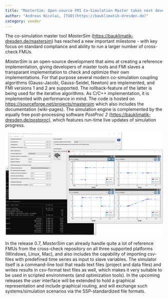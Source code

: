 ```yaml
---
title: "MasterSim: Open-source FMI Co-Simulation Master takes next development step"
author: "Andreas Nicolai, [TUD](https://bauklimatik-dresden.de)"
category: vendor
---
```


The co-simulation master tool *MasterSim* (https://bauklimatik-dresden.de/mastersim) 
has reached a new important milestone - with key focus on standard compliance and ability to
run a larger number of cross-check FMUs. 

*MasterSim* is an open-source development that aims at creating a 
reference implementation, giving developers of master tools and FMI slaves a 
transparant implementation to check and optimize their own implementations. 
For that purpose several modern co-simulation coupling algorithms 
(Gauss-Jacobi, Gauss-Seidel, Newton) are implemented, and FMI versions 1 and 2 are supported. The 
rollback-feature of the latter is being used for the iterative algorithms. As C/C++ implementation, 
it is implemented with performance in mind. The code is hosted on 
https://sourceforge.net/projects/mastersim which also includes the documentation (wiki-pages). 
The simulation engine is complemented by the equally free post-processing software *PostProc 2*
(https://bauklimatik-dresden.de/postproc), which features run-time live updates of simulation progress.

![MasterSim with PostProc](screenshot_mastersim_06_with_postproc.png)

In the release 0.7, *MasterSim* can already handle quite a lot of reference FMUs from 
the cross-check repository on all three supported platforms (Windows, Linux, Mac), and also 
includes the capability of importing csv-files with predefined time series as input to slave 
variables. The simulator itself is a command-line tool that reads text files (project and 
data files) and writes results in csv-format text files as well, which makes it very suitable 
to be used in scripted environments (and optimization tools). In the upcoming releases the user 
interface will be extended to hold a graphical representation and include graphical routing,
and will exchange such systems/simulation scenarios via the SSP-standardized file formats.

